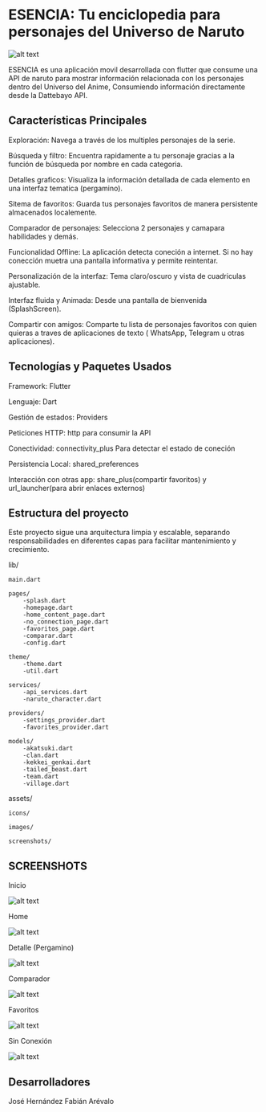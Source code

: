 # ESENCIA: Tu enciclopedia para personajes del Universo de Naruto

![alt text](assets/icons/NombreyLogo.png)

ESENCIA es una aplicación movil desarrollada con flutter que consume una API de naruto para mostrar información relacionada con los personajes dentro del Universo del Anime, Consumiendo información directamente desde la Dattebayo API.

## Características Principales

Exploración: Navega a través de los multiples personajes de la serie.

Búsqueda y filtro: Encuentra rapidamente a tu personaje gracias a la función de búsqueda por nombre en cada categoria.

Detalles graficos: Visualiza la información detallada de cada elemento en una interfaz tematica (pergamino).

Sitema de favoritos: Guarda tus personajes favoritos de manera persistente almacenados localemente.

Comparador de personajes: Selecciona 2 personajes y camapara habilidades y demás.

Funcionalidad Offline: La aplicación detecta coneción a internet. Si no hay conección muetra una pantalla informativa y permite reintentar.

Personalización de la interfaz: Tema claro/oscuro y vista de cuadriculas ajustable.

Interfaz fluida y Animada: Desde una pantalla de bienvenida (SplashScreen).

Compartir con amigos: Comparte tu lista de personajes favoritos con quien quieras a traves de aplicaciones de texto ( WhatsApp, Telegram u otras aplicaciones).

## Tecnologías y Paquetes Usados

Framework: Flutter

Lenguaje: Dart

Gestión de estados: Providers

Peticiones HTTP: http para consumir la API

Conectividad: connectivity_plus Para detectar el estado de coneción

Persistencia Local: shared_preferences

Interacción con otras app: share_plus(compartir favoritos) y url_launcher(para abrir enlaces externos)

## Estructura del proyecto

Este proyecto sigue una arquitectura limpia y escalable, separando responsabilidades en diferentes capas para facilitar mantenimiento y crecimiento.

lib/

    main.dart

    pages/
        -splash.dart
        -homepage.dart
        -home_content_page.dart
        -no_connection_page.dart
        -favoritos_page.dart
        -comparar.dart
        -config.dart

    theme/
        -theme.dart
        -util.dart

    services/
        -api_services.dart
        -naruto_character.dart

    providers/
        -settings_provider.dart
        -favorites_provider.dart

    models/
        -akatsuki.dart
        -clan.dart
        -kekkei_genkai.dart
        -tailed_beast.dart
        -team.dart
        -village.dart


assets/

    icons/

    images/

    screenshots/


## SCREENSHOTS

Inicio

![alt text](assets/screenshots/inicio.jpg)

Home

![alt text](assets/screenshots/home.jpg)

Detalle (Pergamino)

![alt text](assets/screenshots/tarjetapersonaje.jpg)

Comparador

![alt text](assets/screenshots/comparador.jpg)

Favoritos

![alt text](assets/screenshots/favoritos.jpg)

Sin Conexión

![alt text](assets/screenshots/sinconexion.jpg)


## Desarrolladores

José Hernández
Fabián Arévalo

